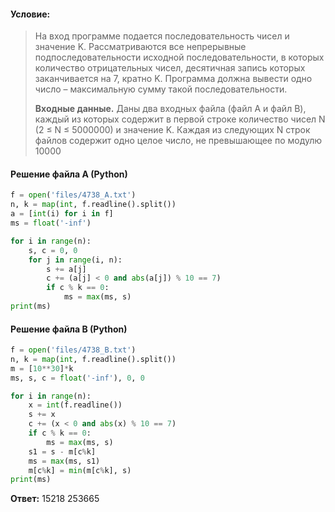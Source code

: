 #### Условие:
> На вход программе подается последовательность чисел и значение K. Рассматриваются все непрерывные подпоследовательности исходной последовательности, в которых количество отрицательных чисел, десятичная запись которых заканчивается на 7, кратно K. Программа должна вывести одно число – максимальную сумму такой последовательности.
> 
> **Входные данные.** Даны два входных файла (файл A и файл B), каждый из которых содержит в первой строке количество чисел N (2 ≤ N ≤ 5000000) и значение K. Каждая из следующих N строк файлов содержит одно целое число, не превышающее по модулю 10000

#### Решение файла A (Python)
```python
f = open('files/4738_A.txt')
n, k = map(int, f.readline().split())
a = [int(i) for i in f]
ms = float('-inf')

for i in range(n):
    s, c = 0, 0
    for j in range(i, n):
        s += a[j]
        c += (a[j] < 0 and abs(a[j]) % 10 == 7)
        if c % k == 0:
            ms = max(ms, s)
print(ms)
```

#### Решение файла B (Python)
```python
f = open('files/4738_B.txt')
n, k = map(int, f.readline().split())
m = [10**30]*k
ms, s, c = float('-inf'), 0, 0

for i in range(n):
    x = int(f.readline())
    s += x
    c += (x < 0 and abs(x) % 10 == 7)
    if c % k == 0:
        ms = max(ms, s)
    s1 = s - m[c%k]
    ms = max(ms, s1)
    m[c%k] = min(m[c%k], s)
print(ms)
```

**Ответ:** 15218 253665
